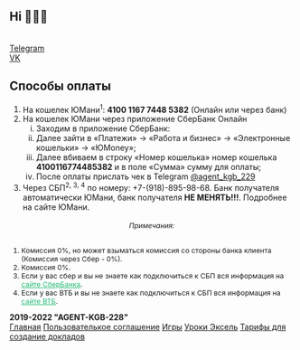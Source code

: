 ## Hi 👋😁😁

<br>
<a href="https://t.me/agent_kgb_229">Telegram</a>
<br>
<a href="https://vk.com/agent_kgb_228">VK</a>
<h2 >Способы оплаты</h2>
<ol>
<li>На кошелек ЮМани<sup>1</sup>: <b><a href="https://yoomoney.ru/to/4100116774485382" style="margin: 0%; padding: 0%;  text-decoration: none;">4100 1167 7448 5382</a></b> (Онлайн или через банк)</li>
<li> На кошелек ЮМани через приложение СберБанк Онлайн
<ol type="i">
<li>Заходим в приложение СберБанк: </li>
<li>Далее зайти в «Платежи» → «Работа и бизнес» → «Электронные кошельки» → «ЮMoney»;</li>
<li>Далее вбиваем в строку «Номер кошелька» номер кошелька <b>4100116774485382</b> и в поле «Сумма» сумму для оплаты;</li>
 <li>После оплаты прислать чек в Telegram <a href="https://t.me/agent_kgb_229" target="_blank" style="margin: 0%; padding: 0%;" target="_blank">@agent_kgb_229</a> </li>
</ol>
</li>
<li>Через СБП<sup>2, 3, 4</sup> по номеру: +7-(918)-895-98-68. Банк получателя автоматически ЮМани, банк получателя <b>НЕ МЕНЯТЬ!!!</b>. Подробнее <a target="_blank" href="https://yoomoney.ru/page?id=536036" style="margin: 0%; padding: 0%; text-decoration: none;">на сайте ЮМани</a>.
</li>
</ol>
<div style="text-align: left; font-size: 1.4ch;">
<h6 style="text-align: center;">Примечания:</h6>
<ol>
<li>Комиссия 0%, но может взыматься комиссия со стороны банка клиента (Комиссия через Сбер - 0%). </li>
<li>Комиссия 0%.</li>
<li>Если у вас сбер и вы не знаете как подключиться к СБП вся информация на <a target="_blank" href="https://www.sberbank.ru/ru/person/remittance/sbp" style="margin: 0%; padding: 0%; color: #21BA72;"> сайте СберБанка</a>. </li>
<li>Если у вас ВТБ и вы не знаете как подключиться к СБП вся информация на<a href="https://www.vtb.ru/personal/online-servisy/perevody-sbp/" style="margin: 0%; padding: 0%; color: #21BA72;"> сайте ВТБ</a>.</li>
 </ol>
</div>
<footer>
 <b>2019-2022 "AGENT-KGB-228"</b> 
            <div class="re">
                <a href="/">Главная</a> 
              <a href="/privacy/">Пользователькое соглашение</a> 
                <a href="https://games.ru-stalin-ussr.ru/">Игры</a> 
              <a href="https://www.ru-stalin-ussr.ru/uroks/">Уроки Эксель</a>
                <a href="/pay/">Тарифы для создание докладов</a>
            </div>
        
</footer>

